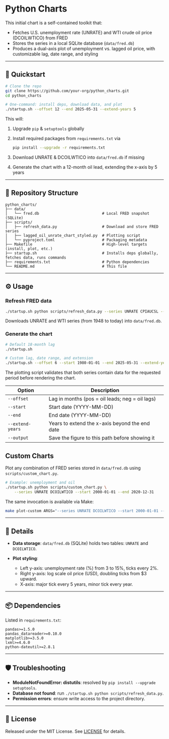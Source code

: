 # Python Charts

This initial chart is a self-contained toolkit that:

* Fetches U.S. unemployment rate (UNRATE) and WTI crude oil price (DCOILWTICO) from FRED  
* Stores the series in a local SQLite database (`data/fred.db`)  
* Produces a dual-axis plot of unemployment vs. lagged oil price, with customizable lag, date range, and styling  

---

## 🚀 Quickstart

```bash
# Clone the repo
git clone https://github.com/your-org/python_charts.git
cd python_charts

# One-command: install deps, download data, and plot
./startup.sh --offset 12 --end 2025-05-31 --extend-years 5
````

This will:

1. Upgrade `pip` & `setuptools` globally
2. Install required packages from `requirements.txt` via

   ```bash
   pip install --upgrade -r requirements.txt
   ```
3. Download UNRATE & DCOILWTICO into `data/fred.db` if missing
4. Generate the chart with a 12-month oil lead, extending the x-axis by 5 years

---

## 📁 Repository Structure

```
python_charts/
├── data/
│   └── fred.db                            # Local FRED snapshot (SQLite)
├── scripts/
│   ├── refresh_data.py                    # Download and store FRED series
│   ├── lagged_oil_unrate_chart_styled.py  # Plotting script
│   └── pyproject.toml                     # Packaging metadata
├── Makefile                               # High-level targets (install, plot, etc.)
├── startup.sh                             # Installs deps globally, fetches data, runs commands
├── requirements.txt                       # Python dependencies
└── README.md                              # This file
```

---

## ⚙️ Usage

### Refresh FRED data

```bash
./startup.sh python scripts/refresh_data.py --series UNRATE CPIAUCSL --start 1960-01-01
```

Downloads UNRATE and WTI series (from 1948 to today) into `data/fred.db`.

### Generate the chart

```bash
# Default 18-month lag
./startup.sh

# Custom lag, date range, and extension
./startup.sh --offset 6 --start 1980-01-01 --end 2025-05-31 --extend-years 2
```

The plotting script validates that both series contain data for the
requested period before rendering the chart.

| Option           | Description                                     |
| ---------------- | ----------------------------------------------- |
| `--offset`       | Lag in months (pos = oil leads; neg = oil lags) |
| `--start`        | Start date (YYYY-MM-DD)                         |
| `--end`          | End date (YYYY-MM-DD)                           |
| `--extend-years` | Years to extend the x-axis beyond the end date  |
| `--output`       | Save the figure to this path before showing it  |

## Custom Charts

Plot any combination of FRED series stored in `data/fred.db` using
`scripts/custom_chart.py`.

```bash
# Example: unemployment and oil
./startup.sh python scripts/custom_chart.py \
    --series UNRATE DCOILWTICO --start 2000-01-01 --end 2020-12-31
```

The same invocation is available via Make:

```bash
make plot-custom ARGS="--series UNRATE DCOILWTICO --start 2000-01-01 --end 2020-12-31"
```

---

## 📝 Details

* **Data storage**: `data/fred.db` (SQLite) holds two tables: `UNRATE` and `DCOILWTICO`.
* **Plot styling**:

  * Left y-axis: unemployment rate (%) from 3 to 15%, ticks every 2%.
  * Right y-axis: log scale oil price (USD), doubling ticks from \$3 upward.
  * X-axis: major tick every 5 years, minor tick every year.

---

## 📦 Dependencies

Listed in `requirements.txt`:

```text
pandas>=1.5.0
pandas_datareader>=0.10.0
matplotlib>=3.5.0
lxml>=4.6.0
python-dateutil>=2.8.1
```

---

## 🛡️ Troubleshooting

* **ModuleNotFoundError: distutils**: resolved by `pip install --upgrade setuptools`.
* **Database not found**: run `./startup.sh python scripts/refresh_data.py`.
* **Permission errors**: ensure write access to the project directory.

---

## 📄 License

Released under the MIT License. See [LICENSE](LICENSE) for details.


